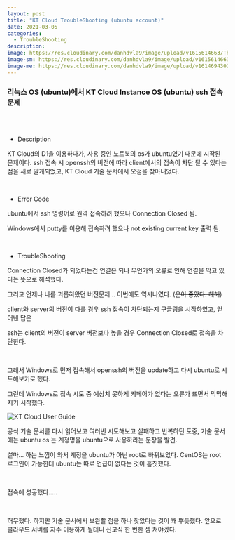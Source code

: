```yaml
---
layout: post	
title: "KT Cloud TroubleShooting (ubuntu account)"
date: 2021-03-05
categories:
  - TroubleShooting
description:
image: https://res.cloudinary.com/danhdvla9/image/upload/v1615614663/Thumbnails/cpu_cieppp.jpg
image-sm: https://res.cloudinary.com/danhdvla9/image/upload/v1615614663/Thumbnails/cpu_cieppp.jpg
image-me: https://res.cloudinary.com/danhdvla9/image/upload/v1614694302/Blacksmith_vqd5bz.png
---
```



### 리눅스 OS (ubuntu)에서 KT Cloud Instance OS (ubuntu) ssh 접속 문제

<br>
<br>

 - Description
 
KT Cloud의 D1을 이용하다가, 사용 중인 노트북의 os가 ubuntu였기 때문에 시작된 문제이다. ssh 접속 시 openssh의 버전에 따라 client에서의 접속이 차단 될 수 있다는 점을 새로 알게되었고, KT Cloud 기술 문서에서 오점을 찾아내었다. 

<br>

 - Error Code
 
ubuntu에서 ssh 명령어로 원격 접속하려 했으나 Connection Closed 됨.

Windows에서 putty를 이용해 접속하려 했으나 not existing current key 출력 됨.

<br> 

 - TroubleShooting
 
Connection Closed가 되었다는건 연결은 되나 무언가의 오류로 인해 연결을 막고 있다는 뜻으로 해석했다. 

그리고 언제나 나를 괴롭혀왔던 버전문제... 이번에도 역시나였다. (~~운이 좋았다. 헤헤~~)

client와 server의 버전이 다를 경우 ssh 접속이 차단되는지 구글링을 시작하였고, 얻어낸 답은 

ssh는 client의 버전이 server 버전보다 높을 경우 Connection Closed로 접속을 차단한다.

<br>

그래서 Windows로 먼저 접속해서 openssh의 버전을 update하고 다시 ubuntu로 시도해보기로 했다. 

그런데 Windows로 접속 시도 중 예상치 못하게 키페어가 없다는 오류가 뜨면서 막막해지기 시작했다. 

![KT Cloud User Guide](https://res.cloudinary.com/danhdvla9/image/upload/v1615814654/ScreenShots/21-03-05/%EC%8A%A4%ED%81%AC%EB%A6%B0%EC%83%B7_2021-03-15_22-12-33_ranxex.png "너 때문이야")

공식 기술 문서를 다시 읽어보고 여러번 시도해보고 실패하고 반복하던 도중, 기술 문서에는 ubuntu os 는 계정명을 ubuntu으로 사용하라는 문장을 발견. 

설마... 하는 느낌이 와서 계정을 ubuntu가 아닌 root로 바꿔보았다. CentOS는 root 로그인이 가능한데 ubuntu는 따로 언급이 없다는 것이 흠칫했다. 

<br>

접속에 성공했다.....

<br>

허무했다. 하지만 기술 문서에서 보완할 점을 하나 찾았다는 것이 꽤 뿌듯했다. 앞으로 클라우드 서버를 자주 이용하게 될테니 신고식 한 번한 셈 쳐야겠다.


